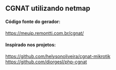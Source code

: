 ## CGNAT utilizando netmap

#### Código fonte do gerador:
https://meuip.remontti.com.br/cgnat/

#### Inspirado nos projetos:
https://github.com/helysonoliveira/cgnat-mikrotik<br>
https://github.com/diorgesl/php-cgnat
